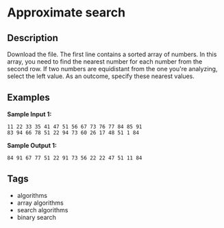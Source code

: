 # Approximate search

## Description
Download the file. The first line contains a sorted array of numbers. In this array, you need to find the nearest number for each number from the second row. If two numbers are equidistant from the one you're analyzing, select the left value. As an outcome, specify these nearest values.

## Examples
**Sample Input 1:**
```console
11 22 33 35 41 47 51 56 67 73 76 77 84 85 91
83 94 66 78 51 22 94 73 60 26 17 48 51 1 84
```

**Sample Output 1:**
```console
84 91 67 77 51 22 91 73 56 22 22 47 51 11 84
```

## Tags
- algorithms
- array algorithms
- search algorithms
- binary search